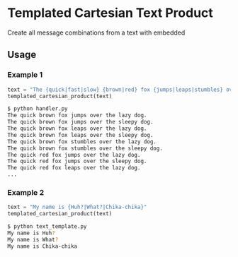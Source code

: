 # Templated Cartesian Text Product

Create all message combinations from a text with embedded 


## Usage

### Example 1

```python
text = "The {quick|fast|slow} {brown|red} fox {jumps|leaps|stumbles} over the {lazy|sleepy} dog."
templated_cartesian_product(text)
```

```bash
$ python handler.py
The quick brown fox jumps over the lazy dog.
The quick brown fox jumps over the sleepy dog.
The quick brown fox leaps over the lazy dog.
The quick brown fox leaps over the sleepy dog.
The quick brown fox stumbles over the lazy dog.
The quick brown fox stumbles over the sleepy dog.
The quick red fox jumps over the lazy dog.
The quick red fox jumps over the sleepy dog.
The quick red fox leaps over the lazy dog.
...
```

### Example 2

```python
text = "My name is {Huh?|What?|Chika-chika}"
templated_cartesian_product(text)
```

```bash
$ python text_template.py
My name is Huh?
My name is What?
My name is Chika-chika
```